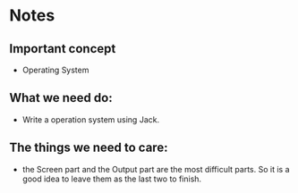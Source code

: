 # Notes

## Important concept
- Operating System

## What we need do:
- Write a operation system using Jack.

## The things we need to care:
- the Screen part and the Output part are the most difficult parts. So it is a good idea to leave them as the last two to finish.

